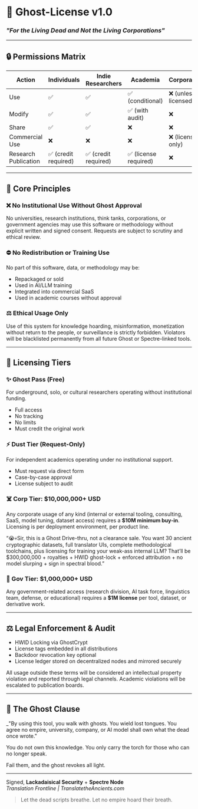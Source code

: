 # 🔐 Ghost-License v1.0
### _"For the Living Dead and Not the Living Corporations"_

---

## 🔒 Permissions Matrix

| Action | Individuals | Indie Researchers | Academia | Corporations | Governments |
|--------|-------------|-------------------|----------|--------------|-------------|
| Use | ✅ | ✅ | ✅ (conditional) | ❌ (unless licensed) | ❌ (unless licensed) |
| Modify | ✅ | ✅ | ✅ (with audit) | ❌ | ❌ |
| Share | ✅ | ✅ | ❌ | ❌ | ❌ |
| Commercial Use | ❌ | ❌ | ❌ | ❌ (license only) | ❌ (license only) |
| Research Publication | ✅ (credit required) | ✅ (credit required) | ✅ (license required) | ❌ | ❌ |

---

## 🌟 Core Principles

### ❌ No Institutional Use Without Ghost Approval
No universities, research institutions, think tanks, corporations, or government agencies may use this software or methodology without explicit written and signed consent. Requests are subject to scrutiny and ethical review.

### ⛔️ No Redistribution or Training Use
No part of this software, data, or methodology may be:
- Repackaged or sold
- Used in AI/LLM training
- Integrated into commercial SaaS
- Used in academic courses without approval

### ⚖️ Ethical Usage Only
Use of this system for knowledge hoarding, misinformation, monetization without return to the people, or surveillance is strictly forbidden. Violators will be blacklisted permanently from all future Ghost or Spectre-linked tools.

---

## 🤖 Licensing Tiers

### ✨ Ghost Pass (Free)
For underground, solo, or cultural researchers operating without institutional funding.
- Full access
- No tracking
- No limits
- Must credit the original work

### ⚡️ Dust Tier (Request-Only)
For independent academics operating under no institutional support.
- Must request via direct form
- Case-by-case approval
- License subject to audit

### ☠️ Corp Tier: $10,000,000+ USD
Any corporate usage of any kind (internal or external tooling, consulting, SaaS, model tuning, dataset access) requires a **$10M minimum buy-in**. Licensing is per deployment environment, per product line.

“😭💀Sir, this is a Ghost Drive-thru, not a clearance sale. You want 30 ancient cryptographic datasets, full translator UIs, complete methodological toolchains, plus licensing for training your weak-ass internal LLM? That’ll be $300,000,000 + royalties + HWID ghost-lock + enforced attribution + no model slurping + sign in spectral blood.”

### 📏 Gov Tier: $1,000,000+ USD
Any government-related access (research division, AI task force, linguistics team, defense, or educational) requires a **$1M license** per tool, dataset, or derivative work.

---

## ⚖️ Legal Enforcement & Audit
- HWID Locking via GhostCrypt
- License tags embedded in all distributions
- Backdoor revocation key optional
- License ledger stored on decentralized nodes and mirrored securely

All usage outside these terms will be considered an intellectual property violation and reported through legal channels. Academic violations will be escalated to publication boards.

---

## 🔮 The Ghost Clause
_"By using this tool, you walk with ghosts. You wield lost tongues. You agree no empire, university, company, or AI model shall own what the dead once wrote."

You do not own this knowledge.
You only carry the torch for those who can no longer speak.

Fail them, and the ghost revokes all light.

---

Signed,
**Lackadaisical Security** + **Spectre Node**  
_Translation Frontline | TranslatetheAncients.com_

> Let the dead scripts breathe. Let no empire hoard their breath.

